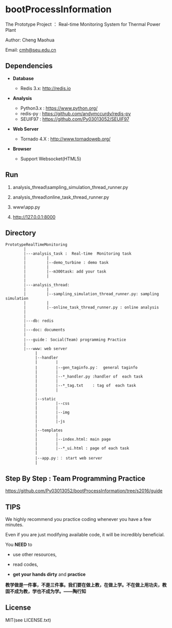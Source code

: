# bootProcessInformation

The Prototype Project ： Real-time Monitoring System for Thermal Power Plant

Author:   Cheng Maohua

Email:    cmh@seu.edu.cn

## Dependencies

* **Database**  

    * Redis 3.x: http://redis.io

* **Analysis**

   * Python3.x :  https://www.python.org/
   * redis-py  :  https://github.com/andymccurdy/redis-py
   * SEUIF97   :  https://github.com/Py03013052/SEUIF97

* **Web Server**

   * Tornado 4.X :  http://www.tornadoweb.org/

* **Browser**

   * Support Websocket(HTML5)

## Run

1. analysis_thread\sampling_simulation_thread_runner.py

2. analysis_thread\online_task_thread_runner.py

3. www\app.py

4. http://127.0.0.1:8000

## Directory
```
PrototypeRealTimeMonitoring
        |
        |---analysis_task :  Real-time  Monitoring task
        |         |
        |         |--demo_turbine : demo task
        |         |
        |         |--m300task: add your task
        |         |
        |
        |---analysis_thread:
        |         |
        |         |--sampling_simulation_thread_runner.py: sampling simulation
        |         |
        |         |--online_task_thread_runner.py : online analysis
        |
        |
        |---db: redis
        |
        |---doc: documents
        |
        |---guide： Social(Team) programming Practice
        |
        |---www: web server
             |
             |--handler
             |        |
             |        |--gen_taginfo.py：  general taginfo
             |        |
             |        |--*_handler.py :handler of  each task
             |        |
             |        |--*_tag.txt    : tag of  each task
             |        |
             |
             |--static
             |        |--css    
             |        |
             |        |--img
             |        |
             |        |-js  
             |
             |--templates
             |        |
             |        |--index.html: main page
             |        |
             |        |--*_ui.html : page of each task
             |
             |--app.py：： start web server
             |
 ```     

## Step By Step : Team Programming Practice

https://github.com/Py03013052/bootProcessInformation/tree/s2016/guide


## TIPS

We highly recommend you practice coding whenever you have a few minutes.

Even if you are just modifying available code, it will be incredibly beneficial.

You **NEED** to

* use other resources,

* read codes,

*  **get your hands dirty** and **practice**

**教学做是一件事，不是三件事。我们要在做上教，在做上学。不在做上用功夫，教固不成为教，学也不成为学。——陶行知**

## License

MIT(see LICENSE.txt)     
